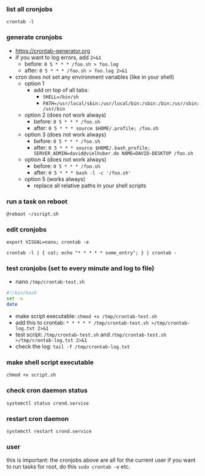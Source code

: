 ### list all cronjobs

```crontab -l```

### generate cronjobs

- https://crontab-generator.org
- if you want to log errors, add `2>&1`
  - before: ```0 5 * * * /foo.sh > foo.log```
  - after: ```0 5 * * * /foo.sh > foo.log 2>&1```
- cron does not set any environment variables (like in your shell)
  - option 1
    - add on top of all tabs:
      - `SHELL=/bin/sh`
      - `PATH=/usr/local/sbin:/usr/local/bin:/sbin:/bin:/usr/sbin:/usr/bin`
  - option 2 (does not work always)
    - before: ```0 5 * * * /foo.sh```
    - after: ```0 5 * * * source $HOME/.profile; /foo.sh```
  - option 3 (does not work always)
    - before: ```0 5 * * * /foo.sh```
    - after: ```0 5 * * * source $HOME/.bash_profile; SERVER_ADMIN=david@vielhuber.de NAME=DAVID-DESKTOP /foo.sh```
  - option 4 (does not work always)
    - before: ```0 5 * * * /foo.sh```
    - after: ```0 5 * * * bash -l -c '/foo.sh'```
  - option 5 (works always)
    - replace all relative paths in your shell scripts

### run a task on reboot

```@reboot ~/script.sh```

### edit cronjobs

```export VISUAL=nano; crontab -e```

```crontab -l | { cat; echo "* * * * * some_entry"; } | crontab -```

### test cronjobs (set to every minute and log to file)

- nano ```/tmp/crontab-test.sh```
```sh
#!/bin/bash
set -x
date
```
- make script executable: ```chmod +x /tmp/crontab-test.sh```
- add this to crontab: ```* * * * * /tmp/crontab-test.sh >/tmp/crontab-log.txt 2>&1```
- test script: ```/tmp/crontab-test.sh``` and ```/tmp/crontab-test.sh >/tmp/crontab-log.txt 2>&1```
- check the log: ```tail -f /tmp/crontab-log.txt```

### make shell script executable

```chmod +x script.sh```

### check cron daemon status

```systemctl status crond.service```

### restart cron daemon

```systemctl restart crond.service```

### user

this is important: the cronjobs above are all for the current user
if you want to run tasks for root, do this
```sudo crontab -e```
etc.